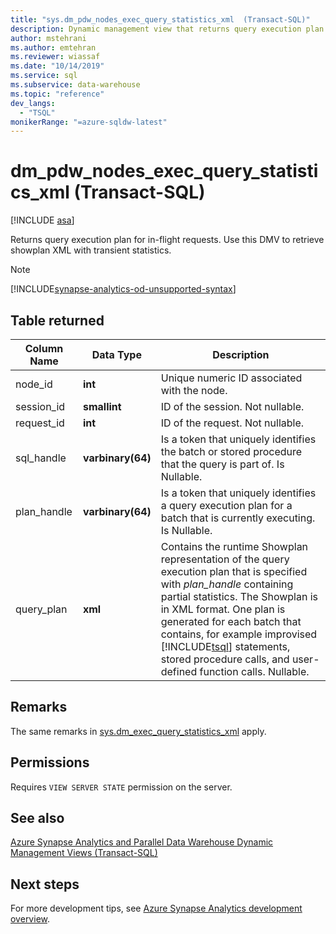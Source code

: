 ```yaml
---
title: "sys.dm_pdw_nodes_exec_query_statistics_xml  (Transact-SQL)"
description: Dynamic management view that returns query execution plan for in-flight requests. Use this DMV to retrieve showplan XML with transient statistics.
author: mstehrani
ms.author: emtehran
ms.reviewer: wiassaf
ms.date: "10/14/2019"
ms.service: sql
ms.subservice: data-warehouse
ms.topic: "reference"
dev_langs:
  - "TSQL"
monikerRange: "=azure-sqldw-latest"
---
```


# dm_pdw_nodes_exec_query_statistics_xml (Transact-SQL)
[!INCLUDE [asa](../../includes/applies-to-version/asa.md)]

Returns query execution plan for in-flight requests. Use this DMV to retrieve showplan XML with transient statistics.

> [!NOTE]
> [!INCLUDE[synapse-analytics-od-unsupported-syntax](../../includes/synapse-analytics-od-unsupported-syntax.md)]

## Table returned

|Column Name|Data Type|Description|  
|-----------------|---------------|-----------------|
|node_id|**int**|Unique numeric ID associated with the node.|
|session_id|**smallint**|ID of the session. Not nullable.|
|request_id|**int**|ID of the request. Not nullable.|
|sql_handle|**varbinary(64)**|Is a token that uniquely identifies the batch or stored procedure that the query is part of. Is Nullable.|
|plan_handle|**varbinary(64)**|Is a token that uniquely identifies a query execution plan for a batch that is currently executing. Is Nullable.|
|query_plan|**xml**|Contains the runtime Showplan representation of the query execution plan that is specified with *plan_handle* containing partial statistics. The Showplan is in XML format. One plan is generated for each batch that contains, for example improvised [!INCLUDE[tsql](../../includes/tsql-md.md)] statements, stored procedure calls, and user-defined function calls. Nullable.|

## Remarks
The same remarks in [sys.dm_exec_query_statistics_xml](./sys-dm-exec-query-statistics-xml-transact-sql.md) apply.   

## Permissions  
 Requires `VIEW SERVER STATE` permission on the server.  

## See also  
 [Azure Synapse Analytics and Parallel Data Warehouse Dynamic Management Views &#40;Transact-SQL&#41;](../../relational-databases/system-dynamic-management-views/sql-and-parallel-data-warehouse-dynamic-management-views.md)  

 ## Next steps
 For more development tips, see [Azure Synapse Analytics development overview](/azure/sql-data-warehouse/sql-data-warehouse-overview-develop).
